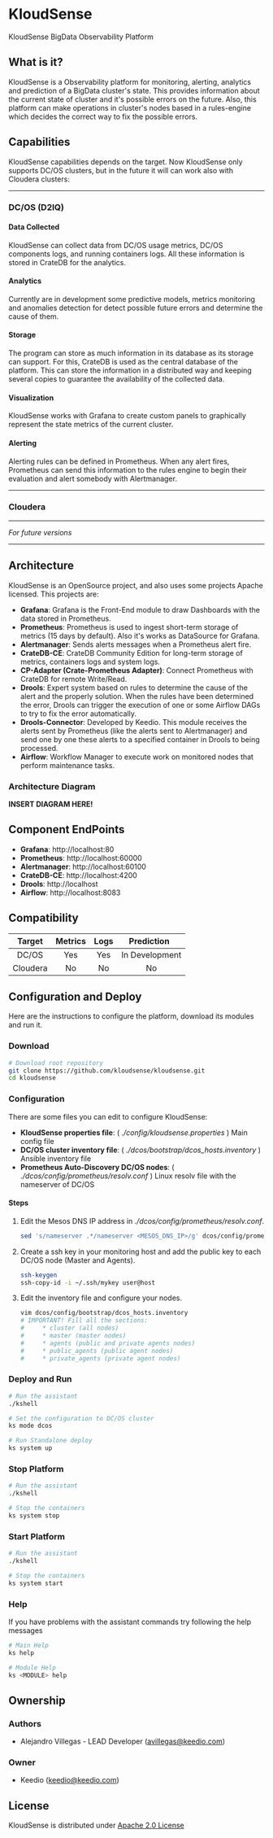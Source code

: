 # KloudSense

KloudSense BigData Observability Platform


## What is it?
KloudSense is a Observability platform for monitoring, alerting, analytics and prediction of a BigData cluster's state. This provides information about the current state of cluster and it's possible errors on the future. Also, this platform can make operations in cluster's nodes based in a rules-engine which decides the correct way to fix the possible errors.


## Capabilities
KloudSense capabilities depends on the target. Now KloudSense only supports DC/OS clusters, but in the future it will can work also with Cloudera clusters:



---
### DC/OS (D2IQ)
#### Data Collected
KloudSense can collect data from DC/OS usage metrics, DC/OS components logs, and running containers logs. All these information is stored in CrateDB for the analytics. 

#### Analytics
Currently are in development some predictive models, metrics monitoring and anomalies detection for detect possible future errors and determine the cause of them.

#### Storage
The program can store as much information in its database as its storage can support. For this, CrateDB is used as the central database of the platform. This can store the information in a distributed way and keeping several copies to guarantee the availability of the collected data.

#### Visualization
KloudSense works with Grafana to create custom panels to graphically represent the state metrics of the current cluster.

#### Alerting
Alerting rules can be defined in Prometheus. When any alert fires, Prometheus can send this information to the rules engine to begin their evaluation and alert somebody with Alertmanager.

---




### Cloudera
---

*For future versions*

---




## Architecture
KloudSense is an OpenSource project, and also uses some projects Apache licensed. This projects are:

  - **Grafana**: Grafana is the Front-End module to draw Dashboards with the data stored in Prometheus.
  - **Prometheus**: Prometheus is used to ingest short-term storage of metrics (15 days by default). Also it's works as DataSource for Grafana.
  - **Alertmanager**: Sends alerts messages when a Prometheus alert fire.
  - **CrateDB-CE**: CrateDB Community Edition for long-term  storage of metrics, containers logs and system logs.
  - **CP-Adapter (Crate-Prometheus Adapter)**: Connect Prometheus with CrateDB for remote Write/Read.
  - **Drools**: Expert system based on rules to determine the cause of the alert and the properly solution. When the rules have been determined the error, Drools can trigger the execution of one or some Airflow DAGs to try to fix the error automatically.
  - **Drools-Connector**: Developed by Keedio. This module receives the alerts sent by Prometheus (like the alerts sent to Alertmanager) and send one by one these alerts to a specified container in Drools to being processed.
  - **Airflow**: Workflow Manager to execute work on monitored nodes that perform maintenance tasks.

### Architecture Diagram
**INSERT DIAGRAM HERE!**



## Component EndPoints
  - **Grafana**: http://localhost:80
  - **Prometheus**: http://localhost:60000
  - **Alertmanager**: http://localhost:60100
  - **CrateDB-CE**: http://localhost:4200
  - **Drools**: http://localhost
  - **Airflow**: http://localhost:8083


## Compatibility
|  Target  | Metrics | Logs |   Prediction   |
|:--------:|:-------:|:----:|:--------------:|
| DC/OS    | Yes     | Yes  | In Development |
| Cloudera | No      | No   | No             |


## Configuration and Deploy
Here are the instructions to configure the platform, download its modules and run it.

### Download 
```sh
# Download root repository
git clone https://github.com/kloudsense/kloudsense.git
cd kloudsense
```


### Configuration
There are some files you can edit to configure KloudSense:
  - **KloudSense properties file**: ( *./config/kloudsense.properties* ) Main config file
  - **DC/OS cluster inventory file**: ( *./dcos/bootstrap/dcos_hosts.inventory* ) Ansible inventory file
  - **Prometheus Auto-Discovery DC/OS nodes**: ( *./dcos/config/prometheus/resolv.conf* ) Linux resolv file with the nameserver of DC/OS

#### Steps
  1. Edit the Mesos DNS IP address in *./dcos/config/prometheus/resolv.conf*.
     ```sh
     sed 's/nameserver .*/nameserver <MESOS_DNS_IP>/g' dcos/config/prometheus/resolv.conf > dcos/config/prometheus/resolv.conf
     ```
  2. Create a ssh key in your monitoring host and add the public key to each DC/OS node (Master and Agents).
      ```sh
      ssh-keygen
      ssh-copy-id -i ~/.ssh/mykey user@host
      ```
  3. Edit the inventory file and configure your nodes.
      ```sh
      vim dcos/config/bootstrap/dcos_hosts.inventory
      # IMPORTANT! Fill all the sections:
      #     * cluster (all nodes)
      #     * master (master nodes)
      #     * agents (public and private agents nodes)
      #     * public_agents (public agent nodes)
      #     * private_agents (private agent nodes)
      ```


### Deploy and Run
```sh
# Run the assistant 
./kshell

# Set the configuration to DC/OS cluster 
ks mode dcos

# Run Standalone deploy
ks system up
```


### Stop Platform
```sh
# Run the assistant 
./kshell

# Stop the containers
ks system stop
```


### Start Platform
```sh
# Run the assistant 
./kshell

# Stop the containers
ks system start
```


### Help
If you have problems with the assistant commands try following the help messages
```sh
# Main Help
ks help

# Module Help
ks <MODULE> help
```



## Ownership
### Authors
 - Alejandro Villegas - LEAD Developer (<avillegas@keedio.com>)

### Owner
 - Keedio (<keedio@keedio.com>)




## License
KloudSense is distributed under [Apache 2.0 License](https://github.com/kloudsense/kloudsense/blob/master/LICENSE)
